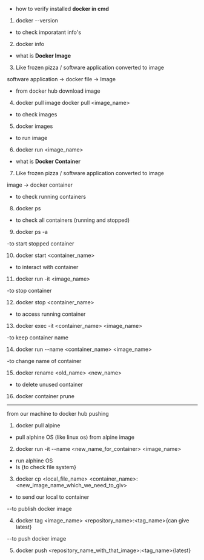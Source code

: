 - how to verify installed **docker in cmd** 

1) docker --version

- to check imporatant info's

2) docker info 

- what is **Docker Image**

3) Like frozen pizza / software application converted to image

software application -> docker file -> Image

- from docker hub download image

4) docker pull image
docker pull <image_name>


- to check images

5) docker images

- to run image

6) docker run <image_name>


- what is **Docker Container**

7) Like frozen pizza / software application converted to image

image -> docker container


- to check running containers

8) docker ps

- to check all containers (running and stopped)

9) docker ps -a

-to start stopped container

10) docker start <container_name>

- to interact with container

11) docker run -it <image_name>


-to stop container

12) docker stop <container_name>

- to access running container

13) docker exec -it <container_name> <image_name>


-to keep container name

14) docker run --name <container_name> <image_name>

-to change name of container

15) docker rename <old_name> <new_name>

- to delete unused container

16) docker container prune




------------------------------------------------------

from our machine to docker hub pushing

1) docker pull alpine
 - pull alphine OS (like linux os) from alpine image

2) docker run -it --name <new_name_for_container> <image_name>
 - run alphine OS
- ls {to check file system}


3) docker cp <local_file_name> <container_name>:<new_image_name_which_we_need_to_giv>
- to send our local to container

--to publish docker image

4) docker tag <image_name> <repository_name>:<tag_name>{can give latest}

--to push docker image

5) docker push <repository_name_with_that_image>:<tag_name>{latest}

